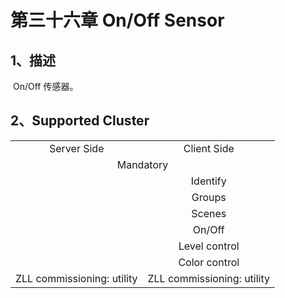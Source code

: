 # 第三十六章 On/Off Sensor

## 1、描述

​	  On/Off 传感器。

## 2、Supported Cluster
<table>
   <tr align="center">
   	<td>Server Side</td>
    <td>Client Side</td>
   </tr>
   <tr align="center">
   	<td colspan="2">Mandatory</td>
   </tr>
   <tr align="center">
    <td></td>
    <td>Identify</td>
   </tr>
   <tr align="center">
    <td></td>
    <td>Groups</td>
   </tr>
   <tr align="center">
    <td></td>
    <td>Scenes</td>
   </tr>
   <tr align="center">
    <td></td>
    <td>On/Off</td>
   </tr>
   <tr align="center">
    <td></td>
    <td>Level control</td>
   </tr>
   <tr align="center">
    <td></td>
    <td>Color control</td>
   </tr>
   <tr align="center">
    <td>ZLL commissioning: utility</td>
    <td>ZLL commissioning: utility</td>
   </tr>
</table>

